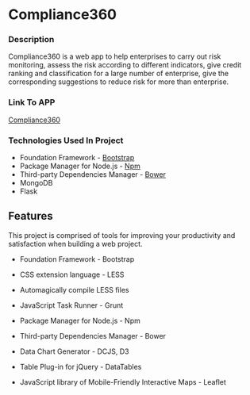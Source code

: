 # Compliance360

### Description
Compliance360 is a web app to help enterprises to carry out risk monitoring, assess the risk according to different indicators, give credit ranking and classification for a large number of enterprise, give the corresponding suggestions to reduce risk for more than enterprise.

### Link To APP
 
  [Compliance360](http://compliance360.heroku.com)
  
### Technologies Used In Project
* Foundation Framework - [Bootstrap](http://getbootstrap.com/)
* Package Manager for Node.js - [Npm](https://www.npmjs.com/)
* Third-party Dependencies Manager - [Bower](http://bower.io/)
* MongoDB
* Flask

## Features
This project is comprised of tools for improving your productivity and satisfaction when building a web project. 

* Foundation Framework - Bootstrap
* CSS extension language - LESS
* Automagically compile LESS files

* JavaScript Task Runner - Grunt
* Package Manager for Node.js - Npm
* Third-party Dependencies Manager - Bower

* Data Chart Generator - DCJS, D3
* Table Plug-in for jQuery - DataTables
* JavaScript library of Mobile-Friendly Interactive Maps - Leaflet